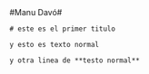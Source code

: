 
<!DOCTYPE html>
<html>

<head>
#Manu Davó#
    <meta name="viewport" content="width=device-width, initial-scale=1.0">
    <meta name="fragment" content="!">
    <link rel="shortcut icon" type="image/x-icon" href="favicon.png" />
    <meta charset="UTF-8">
  </head>
  
  
  <body>
    
    # este es el primer titulo
    
    y esto es texto normal
    
    y otra linea de **testo normal**
    
  </body>
  
  </html>
  
  
  
  

